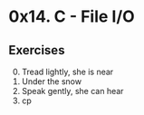 # 0x14. C - File I/O
## Exercises
0. Tread lightly, she is near
1. Under the snow
2. Speak gently, she can hear
3. cp
